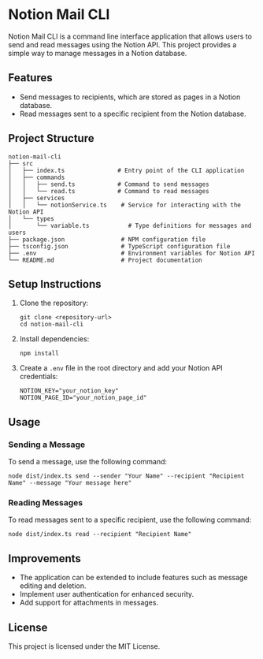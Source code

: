 # Notion Mail CLI

Notion Mail CLI is a command line interface application that allows users to send and read messages using the Notion API. This project provides a simple way to manage messages in a Notion database.

## Features

- Send messages to recipients, which are stored as pages in a Notion database.
- Read messages sent to a specific recipient from the Notion database.

## Project Structure

```
notion-mail-cli
├── src
│   ├── index.ts               # Entry point of the CLI application
│   ├── commands
│   │   ├── send.ts            # Command to send messages
│   │   └── read.ts            # Command to read messages
│   ├── services
│   │   └── notionService.ts    # Service for interacting with the Notion API
│   └── types
│       └── variable.ts           # Type definitions for messages and users
├── package.json                # NPM configuration file
├── tsconfig.json               # TypeScript configuration file
├── .env                        # Environment variables for Notion API
└── README.md                   # Project documentation
```

## Setup Instructions

1. Clone the repository:

   ```
   git clone <repository-url>
   cd notion-mail-cli
   ```

2. Install dependencies:

   ```
   npm install
   ```

3. Create a `.env` file in the root directory and add your Notion API credentials:
   ```
   NOTION_KEY="your_notion_key"
   NOTION_PAGE_ID="your_notion_page_id"
   ```

## Usage

### Sending a Message

To send a message, use the following command:

```
node dist/index.ts send --sender "Your Name" --recipient "Recipient Name" --message "Your message here"
```

### Reading Messages

To read messages sent to a specific recipient, use the following command:

```
node dist/index.ts read --recipient "Recipient Name"
```

## Improvements

- The application can be extended to include features such as message editing and deletion.
- Implement user authentication for enhanced security.
- Add support for attachments in messages.

## License

This project is licensed under the MIT License.
